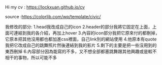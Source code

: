 Hi
my cv : https://lockxuan.github.io/cv

source :https://colorlib.com/wp/template/civic/

我修改的部分:
1.head我改成自己的icon
2.header的部分我將它固定在上面，上面可連結到我的各介紹，再加上hover
3.內容的icon部分我把它原來付的都刪掉，它原本把其他沒用都也都加進css裡面，自己link別的網站使用
4.他原本有quote我把它改成自己的跳舞照片然後連結到我的影片
5.剩下的主要是把一些沒用到的東西刪掉
6.內容部分因為能寫的不多，又不想全部都塞跳舞跟其他興趣或是較不相干的事物，所以可能不多
